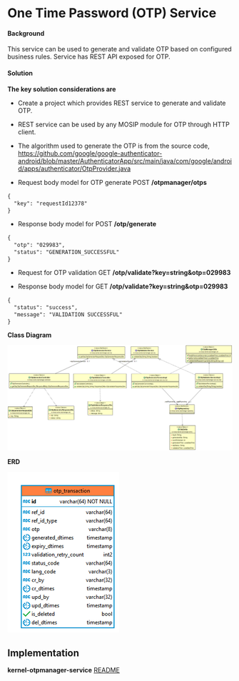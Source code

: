 # One Time Password (OTP) Service

#### Background

This service can be used to generate and validate OTP based on configured business rules. Service has REST API exposed for OTP. 


#### Solution


**The key solution considerations are**


- Create a project which provides REST service to generate and validate OTP.


- REST service can be used by any MOSIP module for OTP through HTTP client.

- The algorithm used to generate the OTP is from the source code, https://github.com/google/google-authenticator-android/blob/master/AuthenticatorApp/src/main/java/com/google/android/apps/authenticator/OtpProvider.java


- Request body model for OTP generate POST **/otpmanager/otps**

```
{
  "key": "requestId12378"
}
```



- Response body model for POST **/otp/generate**

```
{
  "otp": "029983",
  "status": "GENERATION_SUCCESSFUL"
}
```



- Request for OTP validation GET **/otp/validate?key=string&otp=029983**


- Response body model for GET **/otp/validate?key=string&otp=029983**

```
{
  "status": "success",
  "message": "VALIDATION SUCCESSFUL"
}
```


**Class Diagram**



![Class Diagram](_images/kernel-otpmanager-cd.png)


**ERD**



![ERD](_images/kernel-otpmanager-erd.png)

## Implementation


**kernel-otpmanager-service** [README](../../../kernel/kernel-otpmanager-service/README.md)

